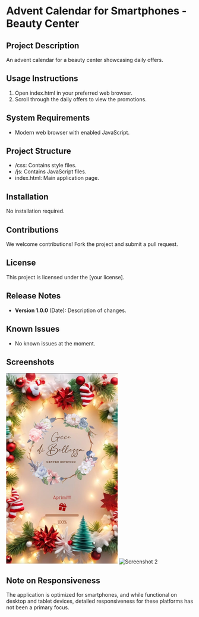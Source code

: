 # Advent Calendar for Smartphones - Beauty Center

## Project Description

An advent calendar for a beauty center showcasing daily offers.

## Usage Instructions

1. Open index.html in your preferred web browser.
2. Scroll through the daily offers to view the promotions.

## System Requirements

- Modern web browser with enabled JavaScript.

## Project Structure

- /css: Contains style files.
- /js: Contains JavaScript files.
- index.html: Main application page.

## Installation

No installation required.

## Contributions

We welcome contributions! Fork the project and submit a pull request.

## License

This project is licensed under the [your license].

## Release Notes

- **Version 1.0.0** (Date): Description of changes.

## Known Issues

- No known issues at the moment.

## Screenshots

<img src="src/img/Screenshots/Screenshot1.jpeg" alt="Screenshot 1" width="300">
<img src="src/img/Screenshots/Screenshot1.jpegg" alt="Screenshot 2" width="300">

## Note on Responsiveness

The application is optimized for smartphones, and while functional on desktop and tablet devices, detailed responsiveness for these platforms has not been a primary focus.

